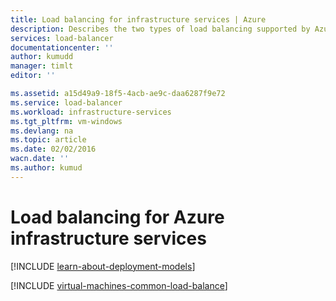 ```yaml
---
title: Load balancing for infrastructure services | Azure
description: Describes the two types of load balancing supported by Azure: Load balancer for cloud services and Azure Traffic Manager for client traffic.
services: load-balancer
documentationcenter: ''
author: kumudd
manager: timlt
editor: ''

ms.assetid: a15d49a9-18f5-4acb-ae9c-daa6287f9e72
ms.service: load-balancer
ms.workload: infrastructure-services
ms.tgt_pltfrm: vm-windows
ms.devlang: na
ms.topic: article
ms.date: 02/02/2016
wacn.date: ''
ms.author: kumud
---
```


# Load balancing for Azure infrastructure services
[!INCLUDE [learn-about-deployment-models](../../includes/learn-about-deployment-models-both-include.md)]

[!INCLUDE [virtual-machines-common-load-balance](../../includes/virtual-machines-common-load-balance.md)]